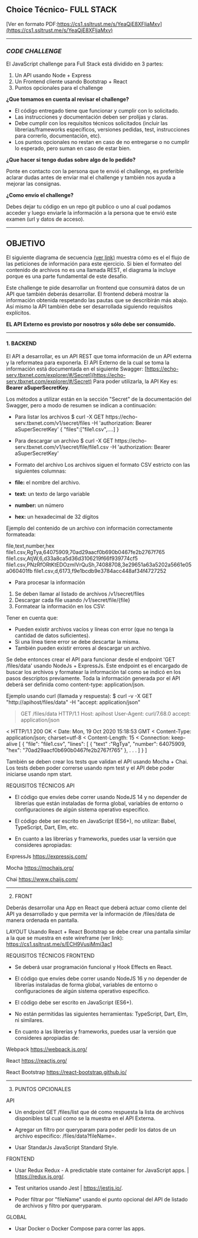 ## Choice Técnico- FULL STACK

[Ver en formato PDF:https://cs1.ssltrust.me/s/YeaQjE8XFljaMxv](https://cs1.ssltrust.me/s/YeaQjE8XFljaMxv)

---

### _CODE CHALLENGE_

El JavaScript challenge para Full Stack está dividido en 3 partes:
1. Un API usando Node + Express
1. Un Frontend cliente usando Bootstrap + React
1. Puntos opcionales para el challenge


**¿Que tomamos en cuenta al revisar el challenge?**
- El código entregado tiene que funcionar y cumplir con lo solicitado.
- Las instrucciones y documentación deben ser prolijas y claras.
- Debe cumplir con los requisitos técnicos solicitados (incluir las librerias/frameworks específicos, versiones pedidas, test, instrucciones para correrlo, documentación, etc).
- Los puntos opcionales no restan en caso de no entregarse o no cumplir lo esperado, pero suman en caso de estar bien.


**¿Que hacer si tengo dudas sobre algo de lo pedido?**

Ponte en contacto con la persona que te envió el challenge, es preferible aclarar dudas antes de enviar mal el challenge y también nos ayuda a mejorar las consignas.


**¿Como envío el challenge?**

Debes dejar tu código en un repo git publico o uno al cual podamos acceder y luego enviarle la información a la persona que te envió este examen (url y datos de acceso).

---

## **OBJETIVO**

El siguiente diagrama de secuencia [(ver link)](https://cs1.ssltrust.me/s/6u9aC5hCTEhTpT1) muestra cómo es el el flujo de las peticiones de información para este ejercicio.
Si bien el formateo del contenido de archivos no es una llamada REST, el diagrama la incluye porque es una parte fundamental de este desafío.

Este challenge te pide desarrollar un frontend que consumirá datos de un API que también deberás desarrollar.
El frontend deberá mostrar la información obtenida respetando las pautas que se describirán más abajo.
Así mismo la API también debe ser desarrollada siguiendo requisitos explícitos.

**EL API Externo es provisto por nosotros y sólo debe ser consumido.**

---

#### 1. **BACKEND**

El API a desarrollar, es un API REST que toma información de un API externa y la reformatea para exponerla.
El API Externo de la cual se toma la información está documentada en el siguiente Swagger: [https://echo-serv.tbxnet.com/explorer/#/Secret](https://echo-serv.tbxnet.com/explorer/#/Secret)
Para poder utilizarla, la API Key es: **Bearer aSuperSecretKey**.

Los métodos a utilizar están en la sección "Secret" de la documentación del Swagger, pero a modo de resumen se indican a continuación:

- Para listar los archivos
$ curl -X GET ht<span>tps://</span>echo-serv.tbxnet.com/v1/secret/files -H 'authorization: Bearer aSuperSecretKey'
{
"files":["file1.csv",....]
}


- Para descargar un archivo
$ curl -X GET ht<span>tps://</span>echo-serv.tbxnet.com/v1/secret/file/file1.csv -H 'authorization: Bearer aSuperSecretKey'


- Formato del archivo
Los archivos siguen el formato CSV estricto con las siguientes columnas:
- **file:** el nombre del archivo.
- **text:** un texto de largo variable
- **number:** un número
- **hex:** un hexadecimal de 32 dígitos

Ejemplo del contenido de un archivo con información correctamente formateada:

file,text,number,hex
file1.csv,RgTya,64075909,70ad29aacf0b690b0467fe2b2767f765
file1.csv,AtjW,6,d33a8ca5d36d3106219f66f939774cf5
file1.csv,PNzRfORtKtEDOzmIVrQuSh,74088708,3e29651a63a5202a5661e05a060401fb
file1.csv,d,6173,f9e1bcdb9e3784acc448af34f4727252


- Para procesar la información

1) Se deben llamar al listado de archivos /v1/secret/files
2) Descargar cada file usando /v1/secret/file/{file}
3) Formatear la información en los CSV:

Tener en cuenta que:
- Pueden existir archivos vacíos y líneas con error (que no tenga la cantidad de datos suficientes).
- Si una línea tiene error se debe descartar la misma.
- También pueden existir errores al descargar un archivo.


Se debe entonces crear el API para funcionar desde el endpoint 'GET /files/data' usando NodeJs + ExpressJs.
Este endpoint es el encargado de buscar los archivos y formatear la información tal como se indicó en los pasos descriptos previamente.
Toda la información generada por el API deberá ser definida como content-type: application/json.

Ejemplo usando curl (llamada y respuesta):
$ curl -v -X GET "http://apihost/files/data" -H "accept: application/json"

> GET /files/data HTTP/1.1
> Host: apihost
> User-Agent: curl/7.68.0
> accept: application/json
>
< HTTP/1.1 200 OK
< Date: Mon, 19 Oct 2020 15:18:53 GMT
< Content-Type: application/json; charset=utf-8
< Content-Length: 15
< Connection: keep-alive
[
{
"file": "file1.csv",
"lines": [
{
"text" :"RgTya",
"number": 64075909,
"hex": "70ad29aacf0b690b0467fe2b2767f765"
},
. . .
]
}
]


También se deben crear los tests que validan el API usando Mocha + Chai.
Los tests deben poder correrse usando npm test y el API debe poder iniciarse usando npm start.


REQUISITOS TÉCNICOS API

- El código que envíes debe correr usando NodeJS 14 y no depender de librerías que están instaladas de forma global, variables de entorno o configuraciones de algún sistema operativo especifico.

- El código debe ser escrito en JavaScript (ES6+), no utilizar: Babel, TypeScript, Dart, Elm, etc.

- En cuanto a las librerías y frameworks, puedes usar la versión que consideres apropiadas:

ExpressJs https://expressjs.com/

Mocha https://mochajs.org/

Chai https://www.chaijs.com/

---

2) FRONT

Deberás desarrollar una App en React que deberá actuar como cliente del API ya desarrollado y que permita ver la información de /files/data de manera ordenada en pantalla.

LAYOUT
Usando React + React Bootstrap se debe crear una pantalla similar a la que se muestra en este wireframe (ver link): https://cs1.ssltrust.me/s/ECH9VusiMmi3ac1


REQUISITOS TÉCNICOS FRONTEND
- Se deberá usar programación funcional y Hook Effects en React.

- El código que envíes debe correr usando NodeJS 16 y no depender de librerías instaladas de forma global, variables de entorno o configuraciones de algún sistema operativo especifico.

- El código debe ser escrito en JavaScript (ES6+).

- No están permitidas las siguientes herramientas: TypeScript, Dart, Elm, ni similares.

- En cuanto a las librerías y frameworks, puedes usar la versión que consideres apropiadas de:

Webpack https://webpack.js.org/

React https://reactjs.org/

React Bootstrap https://react-bootstrap.github.io/


---

3) PUNTOS OPCIONALES

API
- Un endpoint GET /files/list que dé como respuesta la lista de archivos disponibles tal cual como se la muestra en el API Externa.

- Agregar un filtro por queryparam para poder pedir los datos de un archivo especifico: /files/data?fileName=<Nombre del archivo>.

- Usar StandarJs JavaScript Standard Style.


FRONTEND
- Usar Redux Redux - A predictable state container for JavaScript apps. | https://redux.js.org/.

- Test unitarios usando Jest | https://jestjs.io/.

- Poder filtrar por "fileName" usando el punto opcional del API de listado de archivos y filtro por queryparam.


GLOBAL
- Usar Docker o Docker Compose para correr las apps.